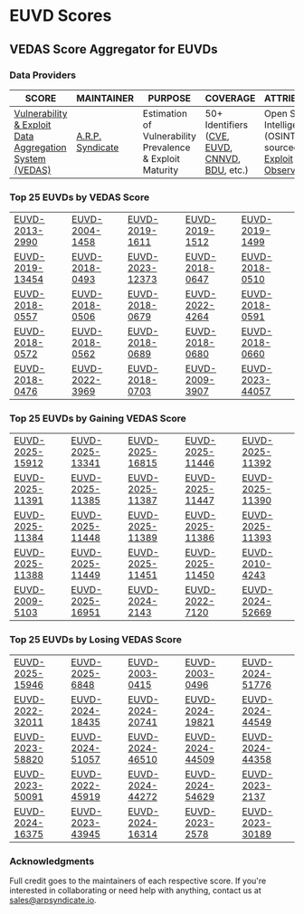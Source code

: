 
# EUVD Scores
## VEDAS Score Aggregator for EUVDs 

### Data Providers
| SCORE | MAINTAINER | PURPOSE | COVERAGE | ATTRIBUTION | FREQUENCY |
| ----- | ---------- | ------- | -------- | ----------- | --------- |
| [Vulnerability & Exploit Data Aggregation System (VEDAS)](https://vedas.arpsyndicate.io) | [A.R.P. Syndicate](https://www.arpsyndicate.io) | Estimation of Vulnerability Prevalence & Exploit Maturity | 50+ Identifiers ([CVE](https://github.com/ARPSyndicate/cve-scores), [EUVD](https://github.com/ARPSyndicate/euvd-scores), [CNNVD](https://github.com/ARPSyndicate/cnnvd-scores), [BDU](https://github.com/ARPSyndicate/bdu-scores), etc.) | Open Source Intelligence (OSINT) sourced from [Exploit Observer](https://www.exploit.observer) | 6-8 Hours |




<h3>Top 25 EUVDs by VEDAS Score</h3>

<table>
  <tr>
    <td><a href='https://vedas.arpsyndicate.io/?vuln=EUVD-2013-2990'>EUVD-2013-2990</a></td>
    <td><a href='https://vedas.arpsyndicate.io/?vuln=EUVD-2004-1458'>EUVD-2004-1458</a></td>
    <td><a href='https://vedas.arpsyndicate.io/?vuln=EUVD-2019-1611'>EUVD-2019-1611</a></td>
    <td><a href='https://vedas.arpsyndicate.io/?vuln=EUVD-2019-1512'>EUVD-2019-1512</a></td>
    <td><a href='https://vedas.arpsyndicate.io/?vuln=EUVD-2019-1499'>EUVD-2019-1499</a></td>
  </tr>
  <tr>
    <td><a href='https://vedas.arpsyndicate.io/?vuln=EUVD-2019-13454'>EUVD-2019-13454</a></td>
    <td><a href='https://vedas.arpsyndicate.io/?vuln=EUVD-2018-0493'>EUVD-2018-0493</a></td>
    <td><a href='https://vedas.arpsyndicate.io/?vuln=EUVD-2023-12373'>EUVD-2023-12373</a></td>
    <td><a href='https://vedas.arpsyndicate.io/?vuln=EUVD-2018-0647'>EUVD-2018-0647</a></td>
    <td><a href='https://vedas.arpsyndicate.io/?vuln=EUVD-2018-0510'>EUVD-2018-0510</a></td>
  </tr>
  <tr>
    <td><a href='https://vedas.arpsyndicate.io/?vuln=EUVD-2018-0557'>EUVD-2018-0557</a></td>
    <td><a href='https://vedas.arpsyndicate.io/?vuln=EUVD-2018-0506'>EUVD-2018-0506</a></td>
    <td><a href='https://vedas.arpsyndicate.io/?vuln=EUVD-2018-0679'>EUVD-2018-0679</a></td>
    <td><a href='https://vedas.arpsyndicate.io/?vuln=EUVD-2022-4264'>EUVD-2022-4264</a></td>
    <td><a href='https://vedas.arpsyndicate.io/?vuln=EUVD-2018-0591'>EUVD-2018-0591</a></td>
  </tr>
  <tr>
    <td><a href='https://vedas.arpsyndicate.io/?vuln=EUVD-2018-0572'>EUVD-2018-0572</a></td>
    <td><a href='https://vedas.arpsyndicate.io/?vuln=EUVD-2018-0562'>EUVD-2018-0562</a></td>
    <td><a href='https://vedas.arpsyndicate.io/?vuln=EUVD-2018-0689'>EUVD-2018-0689</a></td>
    <td><a href='https://vedas.arpsyndicate.io/?vuln=EUVD-2018-0680'>EUVD-2018-0680</a></td>
    <td><a href='https://vedas.arpsyndicate.io/?vuln=EUVD-2018-0660'>EUVD-2018-0660</a></td>
  </tr>
  <tr>
    <td><a href='https://vedas.arpsyndicate.io/?vuln=EUVD-2018-0476'>EUVD-2018-0476</a></td>
    <td><a href='https://vedas.arpsyndicate.io/?vuln=EUVD-2022-3969'>EUVD-2022-3969</a></td>
    <td><a href='https://vedas.arpsyndicate.io/?vuln=EUVD-2018-0703'>EUVD-2018-0703</a></td>
    <td><a href='https://vedas.arpsyndicate.io/?vuln=EUVD-2009-3907'>EUVD-2009-3907</a></td>
    <td><a href='https://vedas.arpsyndicate.io/?vuln=EUVD-2023-44057'>EUVD-2023-44057</a></td>
  </tr>
</table>


<h3>Top 25 EUVDs by Gaining VEDAS Score</h3>

<table>
  <tr>
    <td><a href='https://vedas.arpsyndicate.io/?vuln=EUVD-2025-15912'>EUVD-2025-15912</a></td>
    <td><a href='https://vedas.arpsyndicate.io/?vuln=EUVD-2025-13341'>EUVD-2025-13341</a></td>
    <td><a href='https://vedas.arpsyndicate.io/?vuln=EUVD-2025-16815'>EUVD-2025-16815</a></td>
    <td><a href='https://vedas.arpsyndicate.io/?vuln=EUVD-2025-11446'>EUVD-2025-11446</a></td>
    <td><a href='https://vedas.arpsyndicate.io/?vuln=EUVD-2025-11392'>EUVD-2025-11392</a></td>
  </tr>
  <tr>
    <td><a href='https://vedas.arpsyndicate.io/?vuln=EUVD-2025-11391'>EUVD-2025-11391</a></td>
    <td><a href='https://vedas.arpsyndicate.io/?vuln=EUVD-2025-11385'>EUVD-2025-11385</a></td>
    <td><a href='https://vedas.arpsyndicate.io/?vuln=EUVD-2025-11387'>EUVD-2025-11387</a></td>
    <td><a href='https://vedas.arpsyndicate.io/?vuln=EUVD-2025-11447'>EUVD-2025-11447</a></td>
    <td><a href='https://vedas.arpsyndicate.io/?vuln=EUVD-2025-11390'>EUVD-2025-11390</a></td>
  </tr>
  <tr>
    <td><a href='https://vedas.arpsyndicate.io/?vuln=EUVD-2025-11384'>EUVD-2025-11384</a></td>
    <td><a href='https://vedas.arpsyndicate.io/?vuln=EUVD-2025-11448'>EUVD-2025-11448</a></td>
    <td><a href='https://vedas.arpsyndicate.io/?vuln=EUVD-2025-11389'>EUVD-2025-11389</a></td>
    <td><a href='https://vedas.arpsyndicate.io/?vuln=EUVD-2025-11386'>EUVD-2025-11386</a></td>
    <td><a href='https://vedas.arpsyndicate.io/?vuln=EUVD-2025-11393'>EUVD-2025-11393</a></td>
  </tr>
  <tr>
    <td><a href='https://vedas.arpsyndicate.io/?vuln=EUVD-2025-11388'>EUVD-2025-11388</a></td>
    <td><a href='https://vedas.arpsyndicate.io/?vuln=EUVD-2025-11449'>EUVD-2025-11449</a></td>
    <td><a href='https://vedas.arpsyndicate.io/?vuln=EUVD-2025-11451'>EUVD-2025-11451</a></td>
    <td><a href='https://vedas.arpsyndicate.io/?vuln=EUVD-2025-11450'>EUVD-2025-11450</a></td>
    <td><a href='https://vedas.arpsyndicate.io/?vuln=EUVD-2010-4243'>EUVD-2010-4243</a></td>
  </tr>
  <tr>
    <td><a href='https://vedas.arpsyndicate.io/?vuln=EUVD-2009-5103'>EUVD-2009-5103</a></td>
    <td><a href='https://vedas.arpsyndicate.io/?vuln=EUVD-2025-16951'>EUVD-2025-16951</a></td>
    <td><a href='https://vedas.arpsyndicate.io/?vuln=EUVD-2024-2143'>EUVD-2024-2143</a></td>
    <td><a href='https://vedas.arpsyndicate.io/?vuln=EUVD-2022-7120'>EUVD-2022-7120</a></td>
    <td><a href='https://vedas.arpsyndicate.io/?vuln=EUVD-2024-52669'>EUVD-2024-52669</a></td>
  </tr>
</table>


<h3>Top 25 EUVDs by Losing VEDAS Score</h3>

<table>
  <tr>
    <td><a href='https://vedas.arpsyndicate.io/?vuln=EUVD-2025-15946'>EUVD-2025-15946</a></td>
    <td><a href='https://vedas.arpsyndicate.io/?vuln=EUVD-2025-6848'>EUVD-2025-6848</a></td>
    <td><a href='https://vedas.arpsyndicate.io/?vuln=EUVD-2003-0415'>EUVD-2003-0415</a></td>
    <td><a href='https://vedas.arpsyndicate.io/?vuln=EUVD-2003-0496'>EUVD-2003-0496</a></td>
    <td><a href='https://vedas.arpsyndicate.io/?vuln=EUVD-2024-51776'>EUVD-2024-51776</a></td>
  </tr>
  <tr>
    <td><a href='https://vedas.arpsyndicate.io/?vuln=EUVD-2022-32011'>EUVD-2022-32011</a></td>
    <td><a href='https://vedas.arpsyndicate.io/?vuln=EUVD-2024-18435'>EUVD-2024-18435</a></td>
    <td><a href='https://vedas.arpsyndicate.io/?vuln=EUVD-2024-20741'>EUVD-2024-20741</a></td>
    <td><a href='https://vedas.arpsyndicate.io/?vuln=EUVD-2024-19821'>EUVD-2024-19821</a></td>
    <td><a href='https://vedas.arpsyndicate.io/?vuln=EUVD-2024-44549'>EUVD-2024-44549</a></td>
  </tr>
  <tr>
    <td><a href='https://vedas.arpsyndicate.io/?vuln=EUVD-2023-58820'>EUVD-2023-58820</a></td>
    <td><a href='https://vedas.arpsyndicate.io/?vuln=EUVD-2024-51057'>EUVD-2024-51057</a></td>
    <td><a href='https://vedas.arpsyndicate.io/?vuln=EUVD-2024-46510'>EUVD-2024-46510</a></td>
    <td><a href='https://vedas.arpsyndicate.io/?vuln=EUVD-2024-44509'>EUVD-2024-44509</a></td>
    <td><a href='https://vedas.arpsyndicate.io/?vuln=EUVD-2024-44358'>EUVD-2024-44358</a></td>
  </tr>
  <tr>
    <td><a href='https://vedas.arpsyndicate.io/?vuln=EUVD-2023-50091'>EUVD-2023-50091</a></td>
    <td><a href='https://vedas.arpsyndicate.io/?vuln=EUVD-2022-45919'>EUVD-2022-45919</a></td>
    <td><a href='https://vedas.arpsyndicate.io/?vuln=EUVD-2024-44272'>EUVD-2024-44272</a></td>
    <td><a href='https://vedas.arpsyndicate.io/?vuln=EUVD-2024-54629'>EUVD-2024-54629</a></td>
    <td><a href='https://vedas.arpsyndicate.io/?vuln=EUVD-2023-2137'>EUVD-2023-2137</a></td>
  </tr>
  <tr>
    <td><a href='https://vedas.arpsyndicate.io/?vuln=EUVD-2024-16375'>EUVD-2024-16375</a></td>
    <td><a href='https://vedas.arpsyndicate.io/?vuln=EUVD-2023-43945'>EUVD-2023-43945</a></td>
    <td><a href='https://vedas.arpsyndicate.io/?vuln=EUVD-2024-16314'>EUVD-2024-16314</a></td>
    <td><a href='https://vedas.arpsyndicate.io/?vuln=EUVD-2023-2578'>EUVD-2023-2578</a></td>
    <td><a href='https://vedas.arpsyndicate.io/?vuln=EUVD-2023-30189'>EUVD-2023-30189</a></td>
  </tr>
</table>



### Acknowledgments
Full credit goes to the maintainers of each respective score.
If you're interested in collaborating or need help with anything, contact us at [sales@arpsyndicate.io](mailto:sales@arpsyndicate.io).
